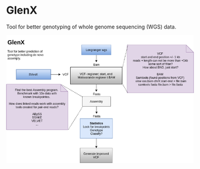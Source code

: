 # GlenX
Tool for better genotyping of whole genome sequencing (WGS) data. 

![alt text](https://github.com/vborjesson/GlenX/blob/master/Glen.png)
